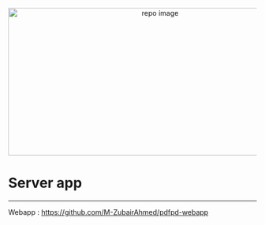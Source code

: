 <p align="center">
  <img src="https://user-images.githubusercontent.com/17708702/95597706-9bb4df80-0a6c-11eb-9085-3336afc7e4c1.png" alt="repo image" width="600" height="300" />
</p>

# Server app
---

Webapp : https://github.com/M-ZubairAhmed/pdfpd-webapp
